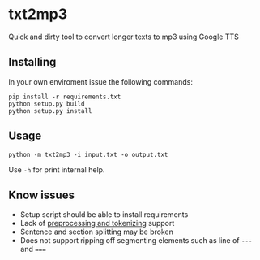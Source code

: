 # txt2mp3
Quick and dirty tool to convert longer texts to mp3 using Google TTS

## Installing

In your own enviroment issue the following commands:

```
pip install -r requirements.txt
python setup.py build
python setup.py install
```

## Usage

```
python -m txt2mp3 -i input.txt -o output.txt
```

Use `-h` for print internal help.

## Know issues
- Setup script should be able to install requirements
- Lack of [preprocessing and tokenizing](https://gtts.readthedocs.io/en/latest/tokenizer.html#id3) support
- Sentence and section splitting may be broken 
- Does not support ripping off segmenting elements such as line of `---` and `===`